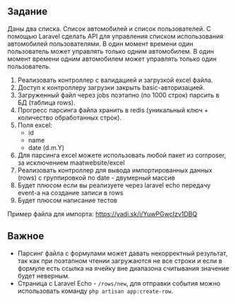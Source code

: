 ## Задание

Даны два списка. Список автомобилей и список пользователей.
C помощью Laravel сделать API для управления списком использования автомобилей пользователями.
В один момент времени один пользователь может управлять только одним автомобилем. В один момент времени одним
автомобилем может управлять только один пользователь.

1. Реализовать контроллер с валидацией и загрузкой excel файла.
2. Доступ к контроллеру загрузки закрыть basic-авторизацией.
3. Загруженный файл через jobs поэтапно (по 1000 строк) парсить в БД (таблица rows).
4. Прогресс парсинга файла хранить в redis (уникальный ключ + количество обработанных строк).
5. Поля excel:
    * id
    * name
    * date (d.m.Y)
6. Для парсинга excel можете использовать любой пакет из composer, за исключением maatwebsite/excel
7. Реализовать контроллер для вывода импортированных данных (rows) с группировкой по date - двумерный массив
8. Будет плюсом если вы реализуете через laravel echo передачу event-а на создание записи в rows
9. Будет плюсом написание тестов

Пример файла для импорта: https://yadi.sk/i/YuwPGwcIzv1DBQ

## Важное

* Парсинг файла с формулами может давать некорректный результат, так как при поэтапном чтении загружаются не все строки
  и если в формуле есть ссылка на ячейку вне диапазона считывания значение будет неверным.
* Страница с Laravel Echo - `/rows/new`, для отправки события можно использовать команду `php artisan app:create-row`.
